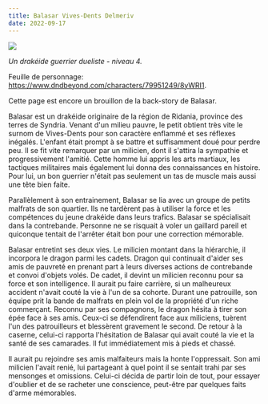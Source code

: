 ```yaml
---
title: Balasar Vives-Dents Delmeriv
date: 2022-09-17
---
```


<img src="images/dnd_balasar_delmeriv.jpg">

_Un drakéide guerrier dueliste - niveau 4._

Feuille de personnage: https://www.dndbeyond.com/characters/79951249/8yWRI1.

Cette page est encore un brouillon de la back-story de Balasar.

Balasar est un drakéide originaire de la région de Ridania, province des terres de Syndria. Venant d'un milieu pauvre, le petit obtient très vite le surnom de Vives-Dents pour son caractère enflammé et ses réflexes inégalés. L'enfant était prompt à se battre et suffisamment doué pour perdre peu. Il se fit vite remarquer par un milicien, dont il s'attira la sympathie et progressivement l'amitié. Cette homme lui appris les arts martiaux, les tactiques militaires mais également lui donna des connaissances en histoire. Pour lui, un bon guerrier n'était pas seulement un tas de muscle mais aussi une tête bien faite.

Parallèlement à son entrainement, Balasar se lia avec un groupe de petits malfrats de son quartier. Ils ne tardèrent pas à utiliser la force et les compétences du jeune drakéide dans leurs trafics. Balasar se spécialisait dans la contrebande. Personne ne se risquait à voler un gaillard pareil et quiconque tentait de l'arrêter était bon pour une correction mémorable.

Balasar entretint ses deux vies. Le milicien montant dans la hiérarchie, il incorpora le dragon parmi les cadets. Dragon qui continuait d'aider ses amis de pauvreté en prenant part à leurs diverses actions de contrebande et convoi d'objets volés. De cadet, il devint un milicien reconnu pour sa force et son intelligence. Il aurait pu faire carrière, si un malheureux accident n'avait couté la vie à l'un de sa cohorte. Durant une patrouille, son équipe prit la bande de malfrats en plein vol de la propriété d'un riche commerçant. Reconnu par ses compagnons, le dragon hésita à tirer son épée face à ses amis. Ceux-ci se défendirent face aux miliciens, tuèrent l'un des patrouilleurs et blessèrent gravement le second. De retour à la caserne, celui-ci rapporta l'hésitation de Balasar qui avait couté la vie et la santé de ses camarades. Il fut immédiatement mis à pieds et chassé.

Il aurait pu rejoindre ses amis malfaiteurs mais la honte l'oppressait. Son ami milicien l'avait renié, lui partageant à quel point il se sentait trahi par ses mensonges et omissions. Celui-ci décida de partir loin de tout, pour essayer d'oublier et de se racheter une conscience, peut-être par quelques faits d'arme mémorables.